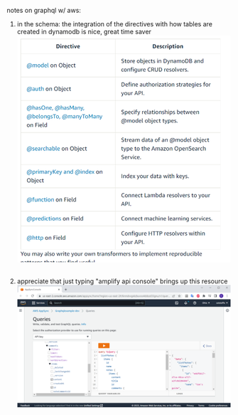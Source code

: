 notes on graphql w/ aws:<br/>

1. in the schema: the integration of the directives with how tables are created in dynamodb is nice, great time saver<br/>
   <img src="/awsdirective.png"><br/><br/>

2. appreciate that just typing "amplify api console" brings up this resource<br/>
   <img src="/awsapiconsole.png">
